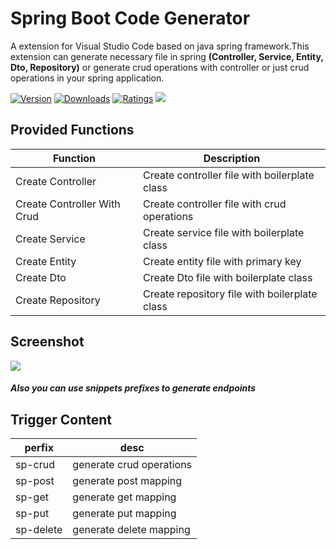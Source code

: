 # Spring Boot Code Generator

A extension for Visual Studio Code based on java spring framework.This extension can generate necessary file in spring **(Controller, Service, Entity, Dto, Repository)** or generate crud operations with controller or just crud operations in your spring application. 

[![Version](https://vsmarketplacebadges.dev/version/SonalSithara.spring-code-generator.svg)](https://marketplace.visualstudio.com/items?itemName=SonalSithara.spring-code-generator) [![Downloads](https://vsmarketplacebadges.dev/downloads/SonalSithara.spring-code-generator.svg)](https://marketplace.visualstudio.com/items?itemName=SonalSithara.spring-code-generator) [![Ratings](https://vsmarketplacebadges.dev/rating-short/SonalSithara.spring-code-generator.svg)](https://marketplace.visualstudio.com/items?itemName=SonalSithara.spring-code-generator) ![](https://img.shields.io/github/stars/sonal-sithara/spring-snippets?style=social&label=Star&maxAge=2592000)

## Provided Functions

| Function                    | Description                                   |
| --------------------------- | --------------------------------------------- |
| Create Controller           | Create controller file with boilerplate class |
| Create Controller With Crud | Create controller file with crud operations   |
| Create Service              | Create service file with boilerplate class    |
| Create Entity               | Create entity file with primary key           |
| Create Dto                  | Create Dto file with boilerplate class        |
| Create Repository           | Create repository file with boilerplate class |

## Screenshot

![](https://i.ibb.co/CBW1wr6/menu.png)

##### Also you can use snippets prefixes to generate endpoints

## Trigger Content

| perfix    | desc                     |
| --------- | ------------------------ |
| sp-crud   | generate crud operations |
| sp-post   | generate post mapping    |
| sp-get    | generate get mapping     |
| sp-put    | generate put mapping     |
| sp-delete | generate delete mapping  |
